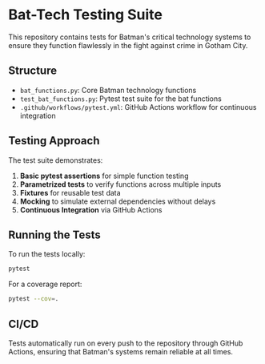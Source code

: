 # Bat-Tech Testing Suite

This repository contains tests for Batman's critical technology systems to ensure they function flawlessly in the fight against crime in Gotham City.

## Structure

- `bat_functions.py`: Core Batman technology functions
- `test_bat_functions.py`: Pytest test suite for the bat functions
- `.github/workflows/pytest.yml`: GitHub Actions workflow for continuous integration

## Testing Approach

The test suite demonstrates:

1. **Basic pytest assertions** for simple function testing
2. **Parametrized tests** to verify functions across multiple inputs
3. **Fixtures** for reusable test data
4. **Mocking** to simulate external dependencies without delays
5. **Continuous Integration** via GitHub Actions

## Running the Tests

To run the tests locally:

```bash
pytest
```

For a coverage report:

```bash
pytest --cov=.
```

## CI/CD

Tests automatically run on every push to the repository through GitHub Actions, ensuring that Batman's systems remain reliable at all times.
